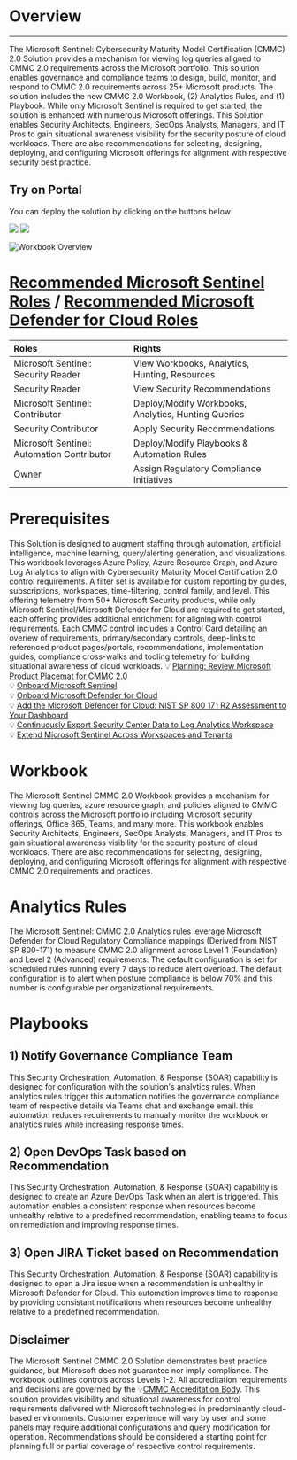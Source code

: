 # Overview
---
The Microsoft Sentinel: Cybersecurity Maturity Model Certification (CMMC) 2.0 Solution provides a mechanism for viewing log queries aligned to CMMC 2.0 requirements across the Microsoft portfolio. This solution enables governance and compliance teams to design, build, monitor, and respond to CMMC 2.0 requirements across 25+ Microsoft products. The solution includes the new CMMC 2.0 Workbook, (2) Analytics Rules, and (1) Playbook. While only Microsoft Sentinel is required to get started, the solution is enhanced with numerous Microsoft offerings. This Solution enables Security Architects, Engineers, SecOps Analysts, Managers, and IT Pros to gain situational awareness visibility for the security posture of cloud workloads. There are also recommendations for selecting, designing, deploying, and configuring Microsoft offerings for alignment with respective security best practice. 

## Try on Portal
You can deploy the solution by clicking on the buttons below:

<a href="https://portal.azure.com/#create/Microsoft.Template/uri/https%3A%2F%2Fraw.githubusercontent.com%2FAzure%2FAzure-Sentinel%2Fmaster%2FSolutions%2FCybersecurityMaturityModelCertification(CMMC)2.0%2FPackage%2FmainTemplate.json" target="_blank"><img src="https://aka.ms/deploytoazurebutton"/></a>
<a href="https://portal.azure.us/#create/Microsoft.Template/uri/https%3A%2F%2Fraw.githubusercontent.com%2FAzure%2FAzure-Sentinel%2Fmaster%2FSolutions%2FCybersecurityMaturityModelCertification(CMMC)2.0%2FPackage%2FmainTemplate.json" target="_blank"><img src="https://aka.ms/deploytoazuregovbutton"/></a>

![Workbook Overview](https://github.com/Azure/Azure-Sentinel/blob/master/Solutions/CybersecurityMaturityModelCertification(CMMC)2.0/Workbooks/Images/CybersecurityMaturityModelCertification(CMMC)Black1.png?raw=true)

# [Recommended Microsoft Sentinel Roles](https://docs.microsoft.com/azure/sentinel/roles) / [Recommended Microsoft Defender for Cloud Roles](https://docs.microsoft.com/azure/defender-for-cloud/permissions#roles-and-allowed-actions)
| <strong> Roles </strong> | <strong> Rights </strong> | 
|:--|:--|
|Microsoft Sentinel: Security Reader | View Workbooks, Analytics, Hunting, Resources |
|Security Reader| View Security Recommendations |
|Microsoft Sentinel: Contributor| Deploy/Modify Workbooks, Analytics, Hunting Queries |
|Security Contributor| Apply Security Recommendations |
|Microsoft Sentinel: Automation Contributor| Deploy/Modify Playbooks & Automation Rules |
|Owner| Assign Regulatory Compliance Initiatives|

# Prerequisites
This Solution is designed to augment staffing through automation, artificial intelligence, machine learning, query/alerting generation, and visualizations. This workbook leverages Azure Policy, Azure Resource Graph, and Azure Log Analytics to align with Cybersecurity Maturity Model Certification 2.0 control requirements. A filter set is available for custom reporting by guides, subscriptions, workspaces, time-filtering, control family, and level. This offering telemetry from 50+ Microsoft Security products, while only Microsoft Sentinel/Microsoft Defender for Cloud are required to get started, each offering provides additional enrichment for aligning with control requirements. Each CMMC control includes a Control Card detailing an overiew of requirements, primary/secondary controls, deep-links to referenced product pages/portals, recommendations, implementation guides, compliance cross-walks and tooling telemetry for building situational awareness of cloud workloads. 
💡 [Planning: Review Microsoft Product Placemat for CMMC 2.0](https://aka.ms/cmmc/productplacemat)<br>
💡 [Onboard Microsoft Sentinel](https://docs.microsoft.com/azure/sentinel/quickstart-onboard)<br>
💡 [Onboard Microsoft Defender for Cloud](https://docs.microsoft.com/azure/security-center/security-center-get-started)<br>
💡 [Add the Microsoft Defender for Cloud: NIST SP 800 171 R2 Assessment to Your Dashboard](https://docs.microsoft.com/azure/security-center/update-regulatory-compliance-packages#add-a-regulatory-standard-to-your-dashboard)<br>
💡 [Continuously Export Security Center Data to Log Analytics Workspace](https://docs.microsoft.com/azure/security-center/continuous-export)<br>
💡 [Extend Microsoft Sentinel Across Workspaces and Tenants](https://docs.microsoft.com/azure/sentinel/extend-sentinel-across-workspaces-tenants)<br>

# Workbook
The Microsoft Sentinel CMMC 2.0 Workbook provides a mechanism for viewing log queries, azure resource graph, and policies aligned to CMMC controls across the Microsoft portfolio including Microsoft security offerings, Office 365, Teams, and many more. This workbook enables Security Architects, Engineers, SecOps Analysts, Managers, and IT Pros to gain situational awareness visibility for the security posture of cloud workloads. There are also recommendations for selecting, designing, deploying, and configuring Microsoft offerings for alignment with respective CMMC 2.0 requirements and practices.

# Analytics Rules
The Microsoft Sentinel: CMMC 2.0 Analytics rules leverage Microsoft Defender for Cloud Regulatory Compliance mappings (Derived from NIST SP 800-171) to measure CMMC 2.0 alignment across Level 1 (Foundation) and Level 2 (Advanced) requirements. The default configuration is set for scheduled rules running every 7 days to reduce alert overload. The default configuration is to alert when posture compliance is below 70% and this number is configurable per organizational requirements. 

# Playbooks
## 1) Notify Governance Compliance Team
This Security Orchestration, Automation, & Response (SOAR) capability is designed for configuration with the solution's analytics rules. When analytics rules trigger this automation notifies the governance compliance team of respective details via Teams chat and exchange email. this automation reduces requirements to manually monitor the workbook or analytics rules while increasing response times.<br>
## 2) Open DevOps Task based on Recommendation
This Security Orchestration, Automation, & Response (SOAR) capability is designed to create an Azure DevOps Task when an alert is triggered. This automation enables a consistent response when resources become unhealthy relative to a predefined recommendation, enabling teams to focus on remediation and improving response times.
## 3) Open JIRA Ticket based on Recommendation
This Security Orchestration, Automation, & Response (SOAR) capability is designed to open a Jira issue when a recommendation is unhealthy in Microsoft Defender for Cloud. This automation improves time to response by providing consistant notifications when resources become unhealthy relative to a predefined recommendation.

## Disclaimer
The Microsoft Sentinel CMMC 2.0 Solution demonstrates best practice guidance, but Microsoft does not guarantee nor imply compliance. The workbook outlines controls across Levels 1-2. All accreditation requirements and decisions are governed by the 💡[CMMC Accreditation Body](https://www.cmmcab.org/c3pao-lp). This solution provides visibility and situational awareness for control requirements delivered with Microsoft technologies in predominantly cloud-based environments. Customer experience will vary by user and some panels may require additional configurations and query modification for operation. Recommendations should be considered a starting point for planning full or partial coverage of respective control requirements. 
